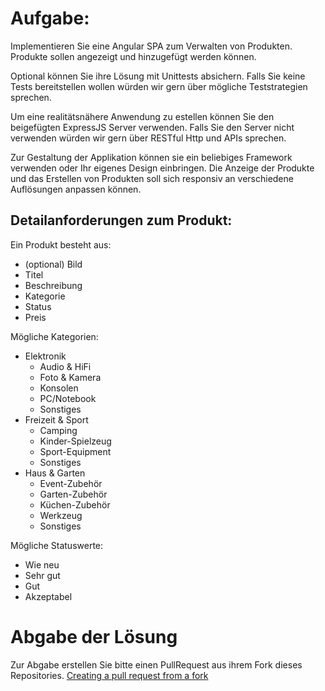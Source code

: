 # Aufgabe:

Implementieren Sie eine Angular SPA zum Verwalten von Produkten. Produkte sollen angezeigt und hinzugefügt werden können.

Optional können Sie ihre Lösung mit Unittests absichern. Falls Sie keine Tests bereitstellen wollen würden wir gern über mögliche Teststrategien sprechen.

Um eine realitätsnähere Anwendung zu estellen können Sie den beigefügten ExpressJS Server verwenden. Falls Sie den Server nicht verwenden würden wir gern über RESTful Http und APIs sprechen.

Zur Gestaltung der Applikation können sie ein beliebiges Framework verwenden oder Ihr eigenes Design einbringen. Die Anzeige der Produkte und das Erstellen von Produkten soll sich responsiv an verschiedene Auflösungen anpassen können.

## Detailanforderungen zum Produkt:

Ein Produkt besteht aus:
- (optional) Bild
- Titel
- Beschreibung
- Kategorie
- Status
- Preis

Mögliche Kategorien:

- Elektronik
  - Audio & HiFi
  - Foto & Kamera
  - Konsolen
  - PC/Notebook
  - Sonstiges
- Freizeit & Sport
  - Camping
  - Kinder-Spielzeug
  - Sport-Equipment
  - Sonstiges
- Haus & Garten
  - Event-Zubehör
  - Garten-Zubehör
  - Küchen-Zubehör
  - Werkzeug
  - Sonstiges
  
Mögliche Statuswerte:

- Wie neu
- Sehr gut
- Gut
- Akzeptabel

# Abgabe der Lösung

Zur Abgabe erstellen Sie bitte einen PullRequest aus ihrem Fork dieses Repositories. [Creating a pull request from a fork](https://docs.github.com/en/pull-requests/collaborating-with-pull-requests/proposing-changes-to-your-work-with-pull-requests/creating-a-pull-request-from-a-fork)
